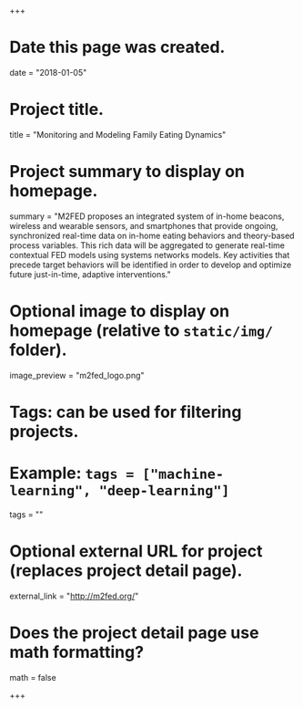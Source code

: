 +++
# Date this page was created.
date = "2018-01-05"

# Project title.
title = "Monitoring and Modeling Family Eating Dynamics"

# Project summary to display on homepage.
summary = "M2FED proposes an integrated system of in-home beacons, wireless and wearable sensors, and smartphones that provide ongoing, synchronized real-time data on in-home eating behaviors and theory-based process variables. This rich data will be aggregated to generate real-time contextual FED models using systems networks models. Key activities that precede target behaviors will be identified in order to develop and optimize future just-in-time, adaptive interventions."

# Optional image to display on homepage (relative to `static/img/` folder).
image_preview = "m2fed_logo.png"

# Tags: can be used for filtering projects.
# Example: `tags = ["machine-learning", "deep-learning"]`
tags = ""

# Optional external URL for project (replaces project detail page).
external_link = "http://m2fed.org/"

# Does the project detail page use math formatting?
math = false

+++
